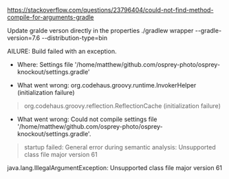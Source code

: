 
https://stackoverflow.com/questions/23796404/could-not-find-method-compile-for-arguments-gradle


Update gralde verson directly in the properties
 ./gradlew wrapper --gradle-version=7.6 --distribution-type=bin


AILURE: Build failed with an exception.

* Where:
Settings file '/home/matthew/github.com/osprey-photo/osprey-knockout/settings.gradle'


* What went wrong:
org.codehaus.groovy.runtime.InvokerHelper (initialization failure)
> org.codehaus.groovy.reflection.ReflectionCache (initialization failure)


* What went wrong:
Could not compile settings file '/home/matthew/github.com/osprey-photo/osprey-knockout/settings.gradle'.
> startup failed:
  General error during semantic analysis: Unsupported class file major version 61

  java.lang.IllegalArgumentException: Unsupported class file major version 61